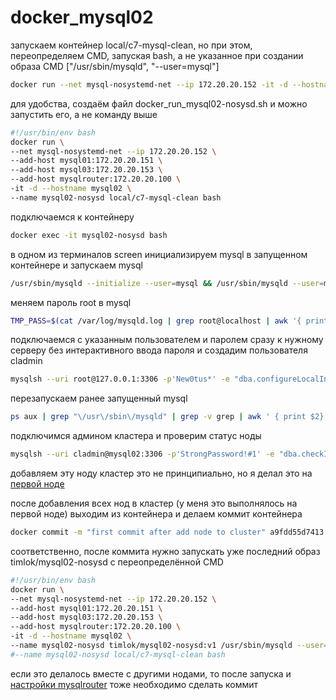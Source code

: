 # docker_mysql02

запускаем контейнер local/c7-mysql-clean, но при этом, переопределяем CMD, запуская bash, а не указанное при создании образа CMD ["/usr/sbin/mysqld", "--user=mysql"]
```bash
docker run --net mysql-nosystemd-net --ip 172.20.20.152 -it -d --hostname mysql02 --add-host mysql01:172.20.20.151 --add-host mysql03:172.20.20.153 --add-host mysqlrouter:172.20.20.100 --name mysql02-nosysd local/c7-mysql-clean bash
```
для удобства, создаём файл docker_run_mysql02-nosysd.sh и можно запустить его, а не команду выше
```bash
#!/usr/bin/env bash
docker run \
--net mysql-nosystemd-net --ip 172.20.20.152 \
--add-host mysql01:172.20.20.151 \
--add-host mysql03:172.20.20.153 \
--add-host mysqlrouter:172.20.20.100 \
-it -d --hostname mysql02 \
--name mysql02-nosysd local/c7-mysql-clean bash
```
подключаемся к контейнеру
```bash
docker exec -it mysql02-nosysd bash
```
в одном из терминалов screen инициализируем mysql в запущенном контейнере и запускаем mysql
```bash
/usr/sbin/mysqld --initialize --user=mysql && /usr/sbin/mysqld --user=mysql
```
меняем пароль root в mysql
```bash
TMP_PASS=$(cat /var/log/mysqld.log | grep root@localhost | awk '{ print $13 }'); echo $TMP_PASS; mysql -uroot -p$TMP_PASS --connect-expired-password -e "alter user 'root'@'localhost' identified by 'New0tus*';"
```
подключаемся с указанным пользователем и паролем сразу к нужному серверу без интерактивного ввода пароля и создадим пользователя cladmin
```bash
mysqlsh --uri root@127.0.0.1:3306 -p'New0tus*' -e "dba.configureLocalInstance(\"127.0.0.1:3306\", {password: \"New0tus*\", mycnfPath: \"/etc/my.cnf\", clusterAdmin: \"cladmin\", clusterAdminPassword: \"StrongPassword\!\#1\"})"
```
перезапускаем ранее запущенный mysql
```bash
ps aux | grep "\/usr\/sbin\/mysqld" | grep -v grep | awk ' { print $2} ' | xargs kill -15; /usr/sbin/mysqld --user=mysql &
```
подключимся админом кластера и проверим статус ноды
```bash
mysqlsh --uri cladmin@mysql02:3306 -p'StrongPassword!#1' -e "dba.checkInstanceConfiguration()"
```

добавляем эту ноду кластер
это не принципиально, но я делал это на [первой ноде](/flies/innodb_nosystemd/_info/docker_mysql01.md)


после добавления всех нод в кластер (у меня это выполнялось на первой ноде) выходим из контейнера и делаем коммит контейнера
```bash
docker commit -m "first commit after add node to cluster" a9fdd55d7413 timlok/mysql02-nosysd:v1
```
соответственно, после коммита нужно запускать уже последний образ timlok/mysql02-nosysd с переопределённой CMD
```bash
#!/usr/bin/env bash
docker run \
--net mysql-nosystemd-net --ip 172.20.20.152 \
--add-host mysql01:172.20.20.151 \
--add-host mysql03:172.20.20.153 \
--add-host mysqlrouter:172.20.20.100 \
-it -d --hostname mysql02 \
--name mysql02-nosysd timlok/mysql02-nosysd:v1 /usr/sbin/mysqld --user=mysql
#--name mysql02-nosysd local/c7-mysql-clean bash
```

если это делалось вместе с другими нодами, то после запуска и [настройки mysqlrouter](/flies/innodb_nosystemd/_info/docker_mysqlRouter.md) тоже необходимо сделать коммит